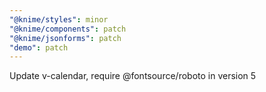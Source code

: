 ```yaml
---
"@knime/styles": minor
"@knime/components": patch
"@knime/jsonforms": patch
"demo": patch
---
```


Update v-calendar, require @fontsource/roboto in version 5
